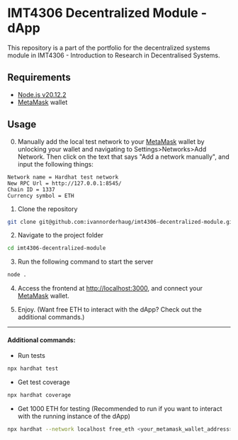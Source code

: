 # IMT4306 Decentralized Module - dApp

This repository is a part of the portfolio for the decentralized systems module in IMT4306 - Introduction to Research in Decentralised Systems.

## Requirements

- [Node.js v20.12.2](https://nodejs.org/en)
- [MetaMask](https://metamask.io/) wallet  

## Usage
0. Manually add the local test network to your [MetaMask](https://metamask.io/) wallet by unlocking your wallet and navigating to Settings>Networks>Add Network. Then click on the text that says "Add a network manually", and input the following things:
```
Network name = Hardhat test network
New RPC Url = http://127.0.0.1:8545/
Chain ID = 1337
Currency symbol = ETH
``` 
1. Clone the repository
```bash
git clone git@github.com:ivannorderhaug/imt4306-decentralized-module.git
```
2. Navigate to the project folder
```bash
cd imt4306-decentralized-module
```
3. Run the following command to start the server
```bash
node .
```
4. Access the frontend at [http://localhost:3000](http://localhost:3000), and connect your [MetaMask](https://metamask.io/) wallet.

5. Enjoy. (Want free ETH to interact with the dApp? Check out the additional commands.)

---
#### Additional commands:

- Run tests
```bash
npx hardhat test
```
- Get test coverage
```bash
npx hardhat coverage
```
- Get 1000 ETH for testing (Recommended to run if you want to interact with the running instance of the dApp)
```bash
npx hardhat --network localhost free_eth <your_metamask_wallet_address>
```

